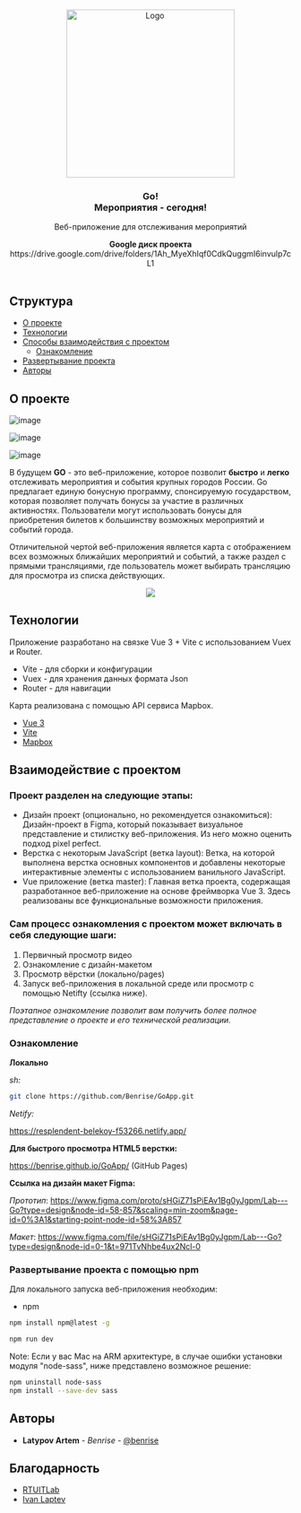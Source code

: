 <br/>
<p align="center">
  <a href="https://github.com/Benrise/https://github.com/Benrise/GoApp">
    <img src="https://github.com/Benrise/GoApp/assets/55480132/2487aba4-e4b8-405f-9c20-c3cf269844cb" alt="Logo" width="300" height="300">
  </a>

  
  <h3 align="center">Go! <br>
Мероприятия - сегодня!</h3>

  <p align="center">
    Веб-приложение для отслеживания мероприятий
  </p>
</p>
<div align="center">
  <strong> Google диск проекта </strong>
    <br>
    https://drive.google.com/drive/folders/1Ah_MyeXhIqf0CdkQuggmI6invulp7cL1
</div>
<br>



## Структура

* [О проекте](#о-проекте)
* [Технологии](#технологии)
* [Способы взаимодействия с проектом](#способы-взаимодействия-с-проектом)
  * [Ознакомление](#ознакомление)
* [Развертывание проекта](#развертывание-проекта-с-помощью-npm)
* [Авторы](#авторы)

## О проекте

![image](https://github.com/Benrise/GoApp/assets/55480132/f29e5c59-958b-4867-9680-e2b67013176e)

![image](https://github.com/Benrise/GoApp/assets/55480132/caff568d-5422-45b7-9afc-2fba0adda2c7)

![image](https://github.com/Benrise/GoApp/assets/55480132/3b5bb294-5950-4f11-bd47-7d23a1b654d1)



В будущем **GO** - это веб-приложение, которое позволит **быстро** и **легко** отслеживать мероприятия и события крупных городов России. Go предлагает единую бонусную программу, спонсируемую государством, которая позволяет получать бонусы за участие в различных активностях. Пользователи могут использовать бонусы для приобретения билетов к большинству возможных мероприятий и событий города. 

Отличительной чертой веб-приложения является карта с отображением всех возможных ближайших мероприятий и событий, а также раздел с прямыми трансляциями, где пользователь может выбирать трансляцию для просмотра из списка действующих.

 <p align="center">
  <img src="https://github.com/Benrise/GoApp/assets/55480132/74d86ce0-c13c-4677-aaf5-99f0b8766662">
 <p>

## Технологии

Приложение разработано на связке Vue 3 + Vite с использованием Vuex и Router.

* Vite - для сборки и конфигурации
* Vuex - для хранения данных формата Json
* Router - для навигации

Карта реализована с помощью API сервиса Mapbox.

* [Vue 3](https://ru.vuejs.org/)
* [Vite](https://vitejs.ru/)
* [Mapbox](https://www.mapbox.com/)


## Взаимодействие с проектом
   
### Проект разделен на следующие этапы:

* Дизайн проект (опционально, но рекомендуется ознакомиться): Дизайн-проект в Figma, который показывает визуальное представление и стилистку веб-приложения. Из него можно оценить подход pixel perfect.
* Верстка с некоторым JavaScript (ветка layout): Ветка, на которой выполнена верстка основных компонентов и добавлены некоторые интерактивные элементы с использованием ванильного JavaScript.
* Vue приложение (ветка master): Главная ветка проекта, содержащая разработанное веб-приложение на основе фреймворка Vue 3. Здесь реализованы все функциональные возможности приложения.

### Сам процесс ознакомления с проектом может включать в себя следующие шаги:
1. Первичный просмотр видео
2. Ознакомление с дизайн-макетом 
3. Просмотр вёрстки (локально/pages)
4. Запуск веб-приложения в локальной среде или просмотр с помощью Netifty (ссылка ниже).

*Поэтапное ознакомление позволит вам получить более полное представление о проекте и его технической реализации.*
   
### Ознакомление

**Локально**

*sh:*
```sh
git clone https://github.com/Benrise/GoApp.git
```
*Netify:*

https://resplendent-belekoy-f53266.netlify.app/

**Для быстрого просмотра HTML5 верстки:**

https://benrise.github.io/GoApp/ (GitHub Pages)

**Ссылка на дизайн макет Figma:**

*Прототип*: 
https://www.figma.com/proto/sHGiZ71sPiEAv1Bg0yJgpm/Lab---Go?type=design&node-id=58-857&scaling=min-zoom&page-id=0%3A1&starting-point-node-id=58%3A857

*Макет*: 
https://www.figma.com/file/sHGiZ71sPiEAv1Bg0yJgpm/Lab---Go?type=design&node-id=0-1&t=971TvNhbe4ux2Ncl-0

### Развертывание проекта с помощью npm

Для локального запуска веб-приложения необходим:

* npm

```sh
npm install npm@latest -g
```
```sh
npm run dev
```
Note:
Если у вас Mac на ARM архитектуре, в случае ошибки установки модуля "node-sass", ниже представлено возможное решение:
```sh
npm uninstall node-sass
npm install --save-dev sass
```
   

## Авторы

* **Latypov Artem** - *Benrise* - [@benrise](https://t.me/benristar)

## Благодарность

* [RTUITLab](https://vk.com/rtuitlab)
* [Ivan Laptev](https://github.com/IvLaptev)
